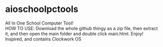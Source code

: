 # aioschoolpctools
All In One School Computer Tool!<br>
HOW TO USE:
Download the whole github thingy as a zip file, then extract it, and then open the main folder and double click main.html. Enjoy!<br>
Inspired, and contains Clockwork OS
